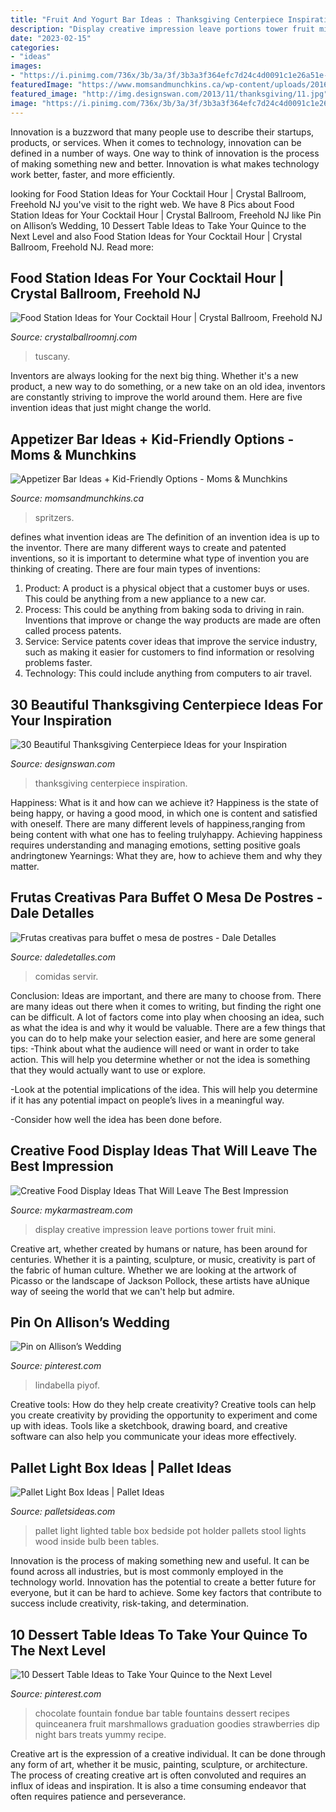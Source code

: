 ```yaml
---
title: "Fruit And Yogurt Bar Ideas : Thanksgiving Centerpiece Inspiration"
description: "Display creative impression leave portions tower fruit mini"
date: "2023-02-15"
categories:
- "ideas"
images:
- "https://i.pinimg.com/736x/3b/3a/3f/3b3a3f364efc7d24c4d0091c1e26a51e--chocolate-fondue-bar-chocolate-party.jpg"
featuredImage: "https://www.momsandmunchkins.ca/wp-content/uploads/2016/09/kid-friendly-appetizer-bar-8.jpg"
featured_image: "http://img.designswan.com/2013/11/thanksgiving/11.jpg"
image: "https://i.pinimg.com/736x/3b/3a/3f/3b3a3f364efc7d24c4d0091c1e26a51e--chocolate-fondue-bar-chocolate-party.jpg"
---
```



Innovation is a buzzword that many people use to describe their startups, products, or services. When it comes to technology, innovation can be defined in a number of ways. One way to think of innovation is the process of making something new and better. Innovation is what makes technology work better, faster, and more efficiently.

	

		
looking for Food Station Ideas for Your Cocktail Hour | Crystal Ballroom, Freehold NJ you've visit to the right web. We have 8 Pics about Food Station Ideas for Your Cocktail Hour | Crystal Ballroom, Freehold NJ like Pin on Allison’s Wedding, 10 Dessert Table Ideas to Take Your Quince to the Next Level and also Food Station Ideas for Your Cocktail Hour | Crystal Ballroom, Freehold NJ. Read more:
		
    
## Food Station Ideas For Your Cocktail Hour | Crystal Ballroom, Freehold NJ

<img loading=lazy src="https://www.crystalballroomnj.com/wp-content/uploads/2019/04/2018-02-27TuscanyTable018.jpg" onerror="this.onerror=null;this.src='https://tse3.mm.bing.net/th?id=OIP.9iAijOk6mVER5A2jhBCMzAHaLG&amp;pid=15.1';" alt="Food Station Ideas for Your Cocktail Hour | Crystal Ballroom, Freehold NJ">

_Source: crystalballroomnj.com_

>tuscany. 

	

Inventors are always looking for the next big thing. Whether it's a new product, a new way to do something, or a new take on an old idea, inventors are constantly striving to improve the world around them. Here are five invention ideas that just might change the world.

    
## Appetizer Bar Ideas + Kid-Friendly Options - Moms &amp; Munchkins

<img loading=lazy src="https://www.momsandmunchkins.ca/wp-content/uploads/2016/09/kid-friendly-appetizer-bar-8.jpg" onerror="this.onerror=null;this.src='https://tse1.mm.bing.net/th?id=OIP.fpm6OLpIv7X8A49dk_AkUgHaLH&amp;pid=15.1';" alt="Appetizer Bar Ideas + Kid-Friendly Options - Moms &amp; Munchkins">

_Source: momsandmunchkins.ca_

>spritzers. 

	

defines what invention ideas are
The definition of an invention idea is up to the inventor. 
There are many different ways to create and patented inventions, so it is important to determine what type of invention you are thinking of creating. There are four main types of inventions: 
1) Product: A product is a physical object that a customer buys or uses. This could be anything from a new appliance to a new car. 
2) Process: This could be anything from baking soda to driving in rain. Inventions that improve or change the way products are made are often called process patents. 
3) Service: Service patents cover ideas that improve the service industry, such as making it easier for customers to find information or resolving problems faster. 
4) Technology: This could include anything from computers to air travel.

    
## 30 Beautiful Thanksgiving Centerpiece Ideas For Your Inspiration

<img loading=lazy src="http://img.designswan.com/2013/11/thanksgiving/11.jpg" onerror="this.onerror=null;this.src='https://tse3.mm.bing.net/th?id=OIP.afKE1ZJ1LA4klxchcWbEPwHaJ4&amp;pid=15.1';" alt="30 Beautiful Thanksgiving Centerpiece Ideas for your Inspiration">

_Source: designswan.com_

>thanksgiving centerpiece inspiration. 

	

Happiness: What is it and how can we achieve it?
Happiness is the state of being happy, or having a good mood, in which one is content and satisfied with oneself. There are many different levels of happiness,ranging from being content with what one has to feeling trulyhappy. Achieving happiness requires understanding and managing emotions, setting positive goals andringtonew Yearnings: What they are, how to achieve them and why they matter.

    
## Frutas Creativas Para Buffet O Mesa De Postres - Dale Detalles

<img loading=lazy src="https://i0.wp.com/www.daledetalles.com/wp-content/uploads/2016/09/fruta-creativa3.jpg" onerror="this.onerror=null;this.src='https://tse4.mm.bing.net/th?id=OIP.hTVVxN9xlc3YcO6-xVRp3QHaE6&amp;pid=15.1';" alt="Frutas creativas para buffet o mesa de postres - Dale Detalles">

_Source: daledetalles.com_

>comidas servir. 

	

Conclusion: Ideas are important, and there are many to choose from.
There are many ideas out there when it comes to writing, but finding the right one can be difficult. A lot of factors come into play when choosing an idea, such as what the idea is and why it would be valuable. There are a few things that you can do to help make your selection easier, and here are some general tips:
-Think about what the audience will need or want in order to take action. This will help you determine whether or not the idea is something that they would actually want to use or explore.

-Look at the potential implications of the idea. This will help you determine if it has any potential impact on people’s lives in a meaningful way.

-Consider how well the idea has been done before.

    
## Creative Food Display Ideas That Will Leave The Best Impression

<img loading=lazy src="https://mykarmastream.com/wp-content/uploads/2017/05/food-display-ideas-10.jpg" onerror="this.onerror=null;this.src='https://tse1.mm.bing.net/th?id=OIP.-Xty1GuYSW2RJzsntdxx7QHaKA&amp;pid=15.1';" alt="Creative Food Display Ideas That Will Leave The Best Impression">

_Source: mykarmastream.com_

>display creative impression leave portions tower fruit mini. 

	

Creative art, whether created by humans or nature, has been around for centuries. Whether it is a painting, sculpture, or music, creativity is part of the fabric of human culture. Whether we are looking at the artwork of Picasso or the landscape of Jackson Pollock, these artists have aUnique way of seeing the world that we can't help but admire.

    
## Pin On Allison’s Wedding

<img loading=lazy src="https://i.pinimg.com/736x/a3/0b/7d/a30b7de6d8542996a6a39ca98bc77bb1.jpg" onerror="this.onerror=null;this.src='https://tse4.mm.bing.net/th?id=OIP.pduuPfVBGCGIkY9P65A_xgHaNK&amp;pid=15.1';" alt="Pin on Allison’s Wedding">

_Source: pinterest.com_

>lindabella piyof. 

	

Creative tools: How do they help create creativity?
Creative tools can help you create creativity by providing the opportunity to experiment and come up with ideas. Tools like a sketchbook, drawing board, and creative software can also help you communicate your ideas more effectively.

    
## Pallet Light Box Ideas | Pallet Ideas

<img loading=lazy src="http://www.palletsideas.com/wp-content/uploads/2016/05/Pallet-Light-Box-Holder.jpg" onerror="this.onerror=null;this.src='https://tse4.mm.bing.net/th?id=OIP.u4HjLffZ5Q2XQEZLeuliXAHaJR&amp;pid=15.1';" alt="Pallet Light Box Ideas | Pallet Ideas">

_Source: palletsideas.com_

>pallet light lighted table box bedside pot holder pallets stool lights wood inside bulb been tables. 

	

Innovation is the process of making something new and useful. It can be found across all industries, but is most commonly employed in the technology world. Innovation has the potential to create a better future for everyone, but it can be hard to achieve. Some key factors that contribute to success include creativity, risk-taking, and determination.

    
## 10 Dessert Table Ideas To Take Your Quince To The Next Level

<img loading=lazy src="https://i.pinimg.com/736x/3b/3a/3f/3b3a3f364efc7d24c4d0091c1e26a51e--chocolate-fondue-bar-chocolate-party.jpg" onerror="this.onerror=null;this.src='https://tse4.mm.bing.net/th?id=OIP.S3gnnpV6frA-20SRaT4X0QHaLH&amp;pid=15.1';" alt="10 Dessert Table Ideas to Take Your Quince to the Next Level">

_Source: pinterest.com_

>chocolate fountain fondue bar table fountains dessert recipes quinceanera fruit marshmallows graduation goodies strawberries dip night bars treats yummy recipe. 

	

Creative art is the expression of a creative individual. It can be done through any form of art, whether it be music, painting, sculpture, or architecture. The process of creating creative art is often convoluted and requires an influx of ideas and inspiration. It is also a time consuming endeavor that often requires patience and perseverance.

